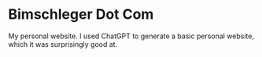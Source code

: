 # Bimschleger Dot Com
My personal website. I used ChatGPT to generate a basic personal website, which it was surprisingly good at.
